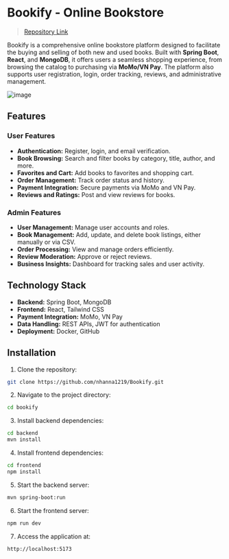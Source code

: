 
# Bookify - Online Bookstore

> [Repository Link](https://github.com/nhanna1219/Bookify)

Bookify is a comprehensive online bookstore platform designed to facilitate the buying and selling of both new and used books. Built with **Spring Boot**, **React**, and **MongoDB**, it offers users a seamless shopping experience, from browsing the catalog to purchasing via **MoMo/VN Pay**. The platform also supports user registration, login, order tracking, reviews, and administrative management.

![image](https://github.com/user-attachments/assets/bce49b2d-40e0-4279-a9a7-392b765d8a00)

## Features

### User Features
- **Authentication:** Register, login, and email verification.
- **Book Browsing:** Search and filter books by category, title, author, and more.
- **Favorites and Cart:** Add books to favorites and shopping cart.
- **Order Management:** Track order status and history.
- **Payment Integration:** Secure payments via MoMo and VN Pay.
- **Reviews and Ratings:** Post and view reviews for books.

### Admin Features
- **User Management:** Manage user accounts and roles.
- **Book Management:** Add, update, and delete book listings, either manually or via CSV.
- **Order Processing:** View and manage orders efficiently.
- **Review Moderation:** Approve or reject reviews.
- **Business Insights:** Dashboard for tracking sales and user activity.

## Technology Stack
- **Backend:** Spring Boot, MongoDB
- **Frontend:** React, Tailwind CSS
- **Payment Integration:** MoMo, VN Pay
- **Data Handling:** REST APIs, JWT for authentication
- **Deployment:** Docker, GitHub

## Installation
1. Clone the repository:
```bash
git clone https://github.com/nhanna1219/Bookify.git
```
2. Navigate to the project directory:
```bash
cd bookify
```
3. Install backend dependencies:
```bash
cd backend
mvn install
```
4. Install frontend dependencies:
```bash
cd frontend
npm install
```
5. Start the backend server:
```bash
mvn spring-boot:run
```
6. Start the frontend server:
```bash
npm run dev
```
7. Access the application at:
```bash
http://localhost:5173
```
